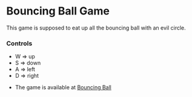 # Bouncing Ball Game

This game is supposed to eat up all the bouncing ball with an evil circle.

### Controls

- W => up
- S => down
- A => left
- D => right

* The game is available at [Bouncing Ball]( https://ksitkyaw.github.io/Bouncing-ball-game/)

